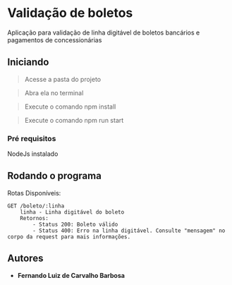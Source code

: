 # Validação de boletos
Aplicação para validação de linha digitável de boletos bancários e pagamentos de concessionárias 

## Iniciando
>Acesse a pasta do projeto

>Abra ela no terminal 

>Execute o comando npm install

>Execute o comando npm run start

### Pré requisitos

NodeJs instalado 

## Rodando o programa

Rotas Disponíveis:

    GET /boleto/:linha
        linha - Linha digitável do boleto
        Retornos:
            - Status 200: Boleto válido
            - Status 400: Erro na linha digitável. Consulte "mensagem" no corpo da request para mais informações.


## Autores

* **Fernando Luiz de Carvalho Barbosa** 


